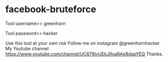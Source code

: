 # facebook-bruteforce


Tool username>> greenhorn


Tool password>> hacker


Use this tool at your own risk
Follow me on instagram @greenhornhacker
My Youtube channel https://www.youtube.com/channel/UC679ivUEkJRsaRAe8dapYEQ
Thanks. 
